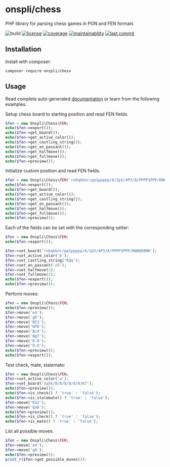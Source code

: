 # onspli/chess
PHP library for parsing chess games in PGN and FEN formats

![build](https://github.com/onspli/chess/actions/workflows/build.yml/badge.svg) [![license](https://img.shields.io/github/license/onspli/chess?label=license)](https://github.com/onspli/chess/blob/master/LICENSE) [![coverage](https://coveralls.io/repos/github/onspli/chess/badge.svg?branch=master)](https://coveralls.io/github/onspli/chess?branch=master) [![maintainability](https://api.codeclimate.com/v1/badges/4c2f7aaf563a1f492c21/maintainability)](https://codeclimate.com/github/onspli/chess/maintainability) [![last commit](https://img.shields.io/github/last-commit/onspli/chess)](https://github.com/onspli/chess)

## Installation
Install with composer:
```
composer require onspli/chess
```

## Usage

Read complete auto-generated [documentation](docs) or learn from the following examples.

Setup chess board to starting position and read FEN fields.
``` php
$fen = new Onspli\Chess\FEN;
echo($fen->export());
echo($fen->get_board());
echo($fen->get_active_color());
echo($fen->get_castling_string());
echo($fen->get_en_passant());
echo($fen->get_halfmove());
echo($fen->get_fullmove());
echo($fen->preview());
```

Initialize custom position and read FEN fields.
``` php
$fen = new Onspli\Chess\FEN('rnbqkbnr/pp1ppppp/8/2p5/4P3/8/PPPP1PPP/RNBQKBNR b KQq c6 1 2');
echo($fen->export());
echo($fen->get_board());
echo($fen->get_active_color());
echo($fen->get_castling_string());
echo($fen->get_en_passant());
echo($fen->get_halfmove());
echo($fen->get_fullmove());
echo($fen->preview());
```

Each of the fields can be set with the corresponding setter:
``` php
$fen = new Onspli\Chess\FEN;
echo($fen->export());

$fen->set_board('rnbqkbnr/pp1ppppp/8/2p5/4P3/8/PPPP1PPP/RNBQKBNR');
$fen->set_active_color('b');
$fen->set_castling_string('KQq');
$fen->set_en_passant('c6');
$fen->set_halfmove(1);
$fen->set_fullmove(2);
echo($fen->export());
echo($fen->preview());
```

Perform moves:
``` php
$fen = new Onspli\Chess\FEN;
echo($fen->preview());
$fen->move('e4');
$fen->move('g6');
$fen->move('Nf3');
$fen->move('Nf6');
$fen->move('Bc4');
$fen->move('Bg7');
$fen->move('O-O');
$fen->move('O-O');
echo($fen->preview());
echo($fen->export());
```

Test check, mate, stalemate:
``` php
$fen = new Onspli\Chess\FEN;
$fen->set_active_color('w');
$fen->set_board('1q5k/8/8/8/8/8/8/K7');
echo($fen->preview());
echo($fen->is_check() ? 'true' : 'false');
echo($fen->is_stalemate() ? 'true' : 'false');
$fen->move('Ka2');
$fen->move('Qa8');
echo($fen->preview());
echo($fen->is_check() ? 'true' : 'false');
echo($fen->is_mate() ? 'true' : 'false');
```

List all possible moves:
``` php
$fen = new Onspli\Chess\FEN;
$fen->move('e4');
$fen->move('g6');
echo($fen->preview());
print_r($fen->get_possible_moves());
```
